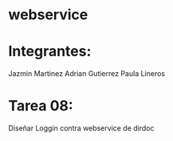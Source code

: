 webservice
==========

Integrantes:
============
Jazmin Martinez
Adrian Gutierrez
Paula Lineros

Tarea 08:
=========
Diseñar Loggin contra webservice de dirdoc
